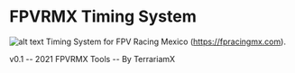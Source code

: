# FPVRMX Timing System 

![alt text](http://url/to/img.png)
Timing System for FPV Racing Mexico (https://fpracingmx.com).

v0.1 -- 2021 FPVRMX Tools -- By TerrariamX
